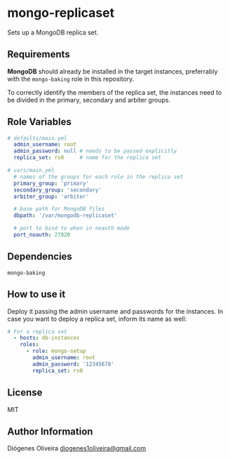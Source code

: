 mongo-replicaset
================

Sets up a MongoDB replica set.

Requirements
------------

**MongoDB** should already be installed in the target instances, preferrably
with the ```mongo-baking``` role in this repository.

To correctly identify the members of the replica set, the instances need to be
divided in the primary, secondary and arbiter groups.

Role Variables
--------------

```yaml
# defaults/main.yml
  admin_username: root
  admin_password: null # needs to be passed explicitly
  replica_set: rs0     # name for the replica set

# vars/main.yml
  # names of the groups for each role in the replica set
  primary_group: 'primary'
  secondary_group: 'secondary'
  arbiter_group: 'arbiter'

  # base path for MongoDB files
  dbpath: '/var/mongodb-replicaset'

  # port to bind to when in noauth mode
  port_noauth: 27020
```

Dependencies
------------

```
mongo-baking
```

How to use it
-------------

Deploy it passing the admin username and passwords for the instances. In case
you want to deploy a replica set, inform its name as well:

```yaml
# For a replica set
  - hosts: db-instances
    roles:
      - role: mongo-setup
        admin_username: root
        admin_password: '12345678'
        replica_set: rs0
```

License
-------

MIT

Author Information
------------------

Diógenes Oliveira
diogenes1oliveira@gmail.com
